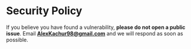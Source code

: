 # Security Policy

If you believe you have found a vulnerability, **please do not open a public issue**.
Email **AlexKachur98@gmail.com** and we will respond as soon as possible.